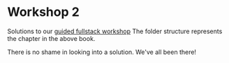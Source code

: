 # Workshop 2

Solutions to our [guided fullstack workshop](https://github.com/rust-basel/fullstack-rust-workshop)
The folder structure represents the chapter in the above book.


There is no shame in looking into a solution. We've all been there!
